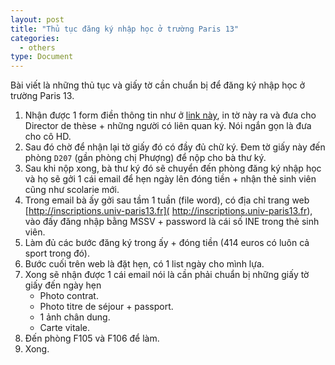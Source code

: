```yaml
---
layout: post
title: "Thủ tục đăng ký nhập học ở trường Paris 13"
categories:
  - others
type: Document
---
```


Bài viết là những thủ tục và giấy tờ cần chuẩn bị để đăng ký nhập học ở trường Paris 13.

1. Nhận được 1 form điền thông tin như ở [link này](https://www.dropbox.com/s/wjdjsg34tgeq4r0/DINH_3ieme%20ans.doc?dl=0), in tờ này ra và đưa cho Director de thèse + những người có liên quan ký. Nói ngắn gọn là đưa cho cô HD.
2. Sau đó chờ để nhận lại tờ giấy đó có đầy đủ chữ ký. Đem tờ giấy này đến phòng `D207` (gần phòng chị Phượng) để nộp cho bà thư ký.
3. Sau khi nộp xong, bà thư ký đó sẽ chuyển đến phòng đăng ký nhập học và họ sẽ gởi 1 cái email để hẹn ngày lên đóng tiền + nhận thẻ sinh viên cũng như scolarie mới.
4. Trong email bà ấy gởi sau tầm 1 tuần (file word), có địa chỉ trang web  [http://inscriptions.univ-paris13.fr]( http://inscriptions.univ-paris13.fr), vào đấy đăng nhập bằng MSSV + password là cái số INE trong thẻ sinh viên.
5. Làm đủ các bước đăng ký trong ấy + đóng tiền (414 euros có luôn cả sport trong đó).
6. Bước cuối trên web là đặt hẹn, có 1 list ngày cho mình lựa.
7. Xong sẽ nhận được 1 cái email nói là cần phải chuẩn bị những giấy tờ giấy đến ngày hẹn
   - Photo contrat.
   - Photo titre de séjour + passport.
   - 1 ảnh chân dung.
   - Carte vitale.
8. Đến phòng F105 và F106 để làm.
9. Xong.
